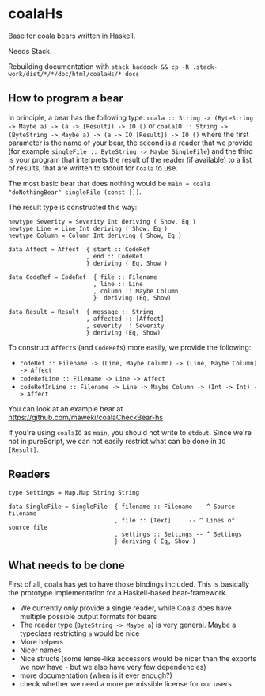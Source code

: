 # coalaHs
Base for coala bears written in Haskell.

Needs Stack.

Rebuilding documentation with `stack haddock && cp -R .stack-work/dist/*/*/doc/html/coalaHs/* docs`

## How to program a bear

In principle, a bear has the following type: `coala :: String -> (ByteString -> Maybe a) -> (a -> [Result]) -> IO ()` or
`coalaIO :: String -> (ByteString -> Maybe a) -> (a -> IO [Result]) -> IO ()` where the first parameter is the name of your bear,
the second is a reader that we provide (for example `singleFile :: ByteString -> Maybe SingleFile`) and the third is
your program that interprets the result of the reader (if available) to a list of results, that are written to stdout for `Coala`
to use.

The most basic bear that does nothing would be `main = coala "doNothingBear" singleFile (const [])`.

The result type is constructed this way:

```
newtype Severity = Severity Int deriving ( Show, Eq )
newtype Line = Line Int deriving ( Show, Eq )
newtype Column = Column Int deriving ( Show, Eq )

data Affect = Affect  { start :: CodeRef
                      , end :: CodeRef
                      } deriving ( Eq, Show )

data CodeRef = CodeRef  { file :: Filename
                        , line :: Line
                        , column :: Maybe Column
                        }  deriving (Eq, Show)

data Result = Result  { message :: String
                      , affected :: [Affect]
                      , severity :: Severity
                      } deriving (Eq, Show)
```

To construct `Affect`s (and `CodeRef`s) more easily, we provide the following:

* `codeRef :: Filename -> (Line, Maybe Column) -> (Line, Maybe Column) -> Affect`
* `codeRefLine :: Filename -> Line -> Affect`
* `codeRefInLine :: Filename -> Line -> Maybe Column -> (Int -> Int) -> Affect`

You can look at an example bear at https://github.com/maweki/coalaCheckBear-hs

If you're using `coalaIO` as `main`, you should not write to `stdout`. Since we're
not in pureScript, we can not easily restrict what can be done in `IO [Result]`.

## Readers

```
type Settings = Map.Map String String
```

```
data SingleFile = SingleFile  { filename :: Filename -- ^ Source filename
                              , file :: [Text]     -- ^ Lines of source file
                              , settings :: Settings -- ^ Settings
                              } deriving ( Eq, Show )
```

## What needs to be done

First of all, coala has yet to have those bindings included. This is basically the prototype implementation for a Haskell-based bear-framework.

* We currently only provide a single reader, while Coala does have multiple possible output formats for bears
* The reader type (`ByteString -> Maybe a`) is very general. Maybe a typeclass restricting `a` would be nice
* More helpers
* Nicer names
* Nice structs (some lense-like accessors would be nicer than the exports we now have - but we also have very few dependencies)
* more documentation (when is it ever enough?)
* check whether we need a more permissible license for our users
